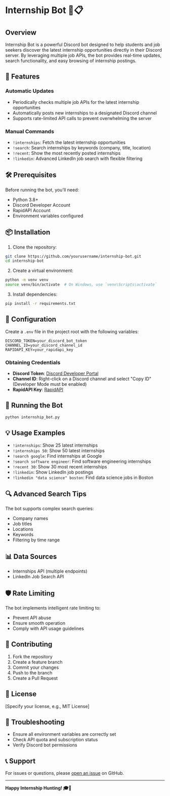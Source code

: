 # Internship Bot 🤖📋

## Overview

Internship Bot is a powerful Discord bot designed to help students and job seekers discover the latest internship opportunities directly in their Discord server. By leveraging multiple job APIs, the bot provides real-time updates, search functionality, and easy browsing of internship postings.

## 🌟 Features

### Automatic Updates
- Periodically checks multiple job APIs for the latest internship opportunities
- Automatically posts new internships to a designated Discord channel
- Supports rate-limited API calls to prevent overwhelming the server

### Manual Commands
- `!internships`: Fetch the latest internship opportunities
- `!search`: Search internships by keywords (company, title, location)
- `!recent`: Show the most recently posted internships
- `!linkedin`: Advanced LinkedIn job search with flexible filtering

## 🛠 Prerequisites

Before running the bot, you'll need:
- Python 3.8+
- Discord Developer Account
- RapidAPI Account
- Environment variables configured

## 📦 Installation

1. Clone the repository:
```bash
git clone https://github.com/yourusername/internship-bot.git
cd internship-bot
```

2. Create a virtual environment:
```bash
python -m venv venv
source venv/bin/activate  # On Windows, use `venv\Scripts\activate`
```

3. Install dependencies:
```bash
pip install -r requirements.txt
```

## 🔐 Configuration

Create a `.env` file in the project root with the following variables:
```
DISCORD_TOKEN=your_discord_bot_token
CHANNEL_ID=your_discord_channel_id
RAPIDAPI_KEY=your_rapidapi_key
```

### Obtaining Credentials
- **Discord Token**: [Discord Developer Portal](https://discord.com/developers/applications)
- **Channel ID**: Right-click on a Discord channel and select "Copy ID" (Developer Mode must be enabled)
- **RapidAPI Key**: [RapidAPI](https://rapidapi.com/)

## 🚀 Running the Bot

```bash
python internship_bot.py
```

## 💡 Usage Examples

- `!internships`: Show 25 latest internships
- `!internships 50`: Show 50 latest internships
- `!search google`: Find internships at Google
- `!search software engineer`: Find software engineering internships
- `!recent 30`: Show 30 most recent internships
- `!linkedin`: Show LinkedIn job postings
- `!linkedin "data science" boston`: Find data science jobs in Boston

## 🔍 Advanced Search Tips

The bot supports complex search queries:
- Company names
- Job titles
- Locations
- Keywords
- Filtering by time range

## 📊 Data Sources

- Internships API (multiple endpoints)
- LinkedIn Job Search API

## 🛡️ Rate Limiting

The bot implements intelligent rate limiting to:
- Prevent API abuse
- Ensure smooth operation
- Comply with API usage guidelines

## 🤝 Contributing

1. Fork the repository
2. Create a feature branch
3. Commit your changes
4. Push to the branch
5. Create a Pull Request

## 📜 License

[Specify your license, e.g., MIT License]

## 🐛 Troubleshooting

- Ensure all environment variables are correctly set
- Check API quota and subscription status
- Verify Discord bot permissions

## 📞 Support

For issues or questions, please [open an issue](https://github.com/yourusername/internship-bot/issues) on GitHub.

---

**Happy Internship Hunting! 🎓🚀**
